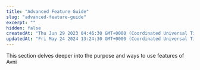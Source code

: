 ```yaml
---
title: "Advanced Feature Guide"
slug: "advanced-feature-guide"
excerpt: ""
hidden: false
createdAt: "Thu Jun 29 2023 04:46:30 GMT+0000 (Coordinated Universal Time)"
updatedAt: "Fri May 24 2024 13:24:30 GMT+0000 (Coordinated Universal Time)"
---
```

This section delves deeper into the purpose and ways to use features of Avni
